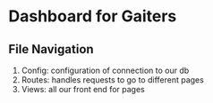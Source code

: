 # Dashboard for Gaiters 

## File Navigation
1. Config: configuration of connection to our db
2. Routes: handles requests to go to different pages
3. Views: all our front end for pages
